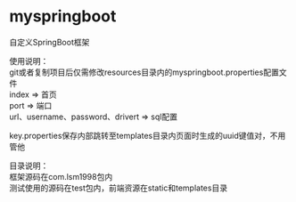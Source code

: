 # myspringboot
自定义SpringBoot框架

使用说明：\
git或者复制项目后仅需修改resources目录内的myspringboot.properties配置文件 \
index => 首页 \
port => 端口 \
url、username、password、drivert => sql配置 

key.properties保存内部跳转至templates目录内页面时生成的uuid键值对，不用管他

目录说明：\
框架源码在com.lsm1998包内 \
测试使用的源码在test包内，前端资源在static和templates目录

